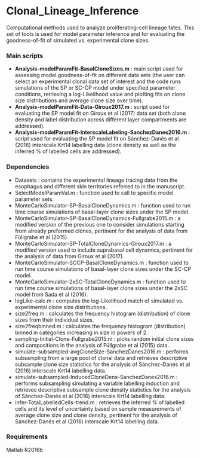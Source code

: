 # Clonal_Lineage_Inference
Computational methods used to analyze proliferating-cell lineage fates. This set of tools is used for model parameter inference and for evaluating the goodness-of-fit of simulated vs. experimental clone sizes.

### Main scripts
- **Analysis-modelParamFit-BasalCloneSizes.m** : main script used for assessing model goodness-of-fit on different data sets (the user can select an experimental clonal data set of interest and the code runs simulations of the SP or SC-CP model under specified parameter conditions, retrieving a log-Likelihood value and plotting fits on clone size distributions and average clone size over time).
- **Analysis-modelParamFit-Data-Giroux2017.m** : script used for evaluating the SP model fit on Giroux et al (2017) data set (both clone density and label distribution across different layer compartments are addressed).
- **Analysis-modelParamFit-InterscaleLabeling-SanchezDanes2016.m** : script used for evaluating the SP model fit on Sánchez-Danés et al (2016) interscale Krt14 labelling data (clone density as well as the inferred % of labelled cells are addressed).

### Dependencies
- Datasets : contains the experimental lineage tracing data from the esophagus and different skin territories referred to in the manuscript.
- SelectModelParamVal.m : function used to call to specific model parameter sets.
- MonteCarloSimulator-SP-BasalCloneDynamics.m : function used to run time course simulations of basal-layer clone sizes under the SP model.
- MonteCarloSimulator-SP-BasalCloneDynamics-Fullgrabe2015.m : a modified version of the previous one to consider simulations starting from already preformed clones, pertinent for the analysis of data from Füllgrabe et al (2015).
- MonteCarloSimulator-SP-TotalCloneDynamics-Giroux2017.m : a modified version used to include suprabasal cell dynamics, pertinent for the analysis of data from Giroux et al (2017).
- MonteCarloSimulator-SCCP-BasalCloneDynamics.m : function used to run time course simulations of basal-layer clone sizes under the SC-CP model.
- MonteCarloSimulator-2xSC-TotalCloneDynamics.m : function used to run time course simulations of basal-layer clone sizes under the 2xSC model from Sada et al (2016).
- logLike-calc.m : computes the log-Likelihood match of simulated vs. experimental clone size distributions.
- size2freq.m : calculates the frequency histogram (distribution) of clone sizes from their individual sizes.
- size2freqbinned.m : calculates the frequency histogram (distribution) binned in categories increasing in size in powers of 2.
- sampling-Initial-Clone-Fullgrabe2015.m : picks random initial clone sizes and compositions in the analysis of Füllgrabe et al (2015) data.
- simulate-subsampled-avgCloneSize-SanchezDanes2016.m : performs subsampling from a large pool of clonal data and retrieves descriptive subsample clone size statistics for the analysis of Sánchez-Danés et al (2016) interscale Krt14 labelling data.
- simulate-subsampled-InducedCloneDens-SanchezDanes2016.m : performs subsampling simulating a variable labelling induction and retrieves descriptive subsample clone density statistics for the analysis of Sánchez-Danés et al (2016) interscale Krt14 labelling data.
- infer-TotalLabelledCells-trend.m : retrieves the inferred % of labelled cells and its level of uncertainty based on sample measurements of average clone size and clone density, pertinent for the analysis of Sánchez-Danés et al (2016) interscale Krt14 labelling data.

### Requirements
Matlab R2016b